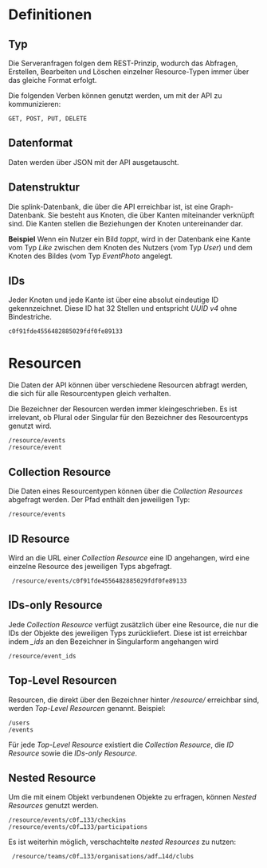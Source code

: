 # Definitionen

## Typ

Die Serveranfragen folgen dem REST-Prinzip, wodurch das Abfragen, Erstellen, Bearbeiten und Löschen einzelner Resource-Typen immer über das gleiche Format erfolgt.

Die folgenden Verben können genutzt werden, um mit der API zu kommunizieren:

	GET, POST, PUT, DELETE

## Datenformat

Daten werden über JSON mit der API ausgetauscht.

## Datenstruktur

Die splink-Datenbank, die über die API erreichbar ist, ist eine Graph-Datenbank. Sie besteht aus Knoten, die über Kanten miteinander verknüpft sind. Die Kanten stellen die Beziehungen der Knoten untereinander dar.

**Beispiel** Wenn ein Nutzer ein Bild *toppt*, wird in der Datenbank eine Kante vom Typ *Like* zwischen dem Knoten des Nutzers (vom Typ *User*) und dem Knoten des Bildes (vom Typ *EventPhoto* angelegt.

## IDs

Jeder Knoten und jede Kante ist über eine absolut eindeutige ID gekennzeichnet. Diese ID hat 32 Stellen und entspricht *UUID v4* ohne Bindestriche.

	c0f91fde4556482885029fdf0fe89133


# Resourcen

Die Daten der API können über verschiedene Resourcen abfragt werden, die sich für alle Resourcentypen gleich verhalten.

Die Bezeichner der Resourcen werden immer kleingeschrieben. Es ist irrelevant, ob Plural oder Singular für den Bezeichner des Resourcentyps genutzt wird.

	/resource/events
	/resource/event

## Collection Resource

Die Daten eines Resourcentypen können über die *Collection Resources* abgefragt werden. Der Pfad enthält den jeweiligen Typ:

	/resource/events

## ID Resource

Wird an die URL einer *Collection Resource* eine ID angehangen, wird eine einzelne Resource des jeweiligen Typs abgefragt.

	 /resource/events/c0f91fde4556482885029fdf0fe89133

## IDs-only Resource

Jede *Collection Resource* verfügt zusätzlich über eine Resource, die nur die IDs der Objekte des jeweiligen Typs zurückliefert. Diese ist ist erreichbar indem *_ids* an den Bezeichner in Singularform angehangen wird

	/resource/event_ids

## Top-Level Resourcen

Resourcen, die direkt über den Bezeichner hinter */resource/* erreichbar sind, werden *Top-Level Resourcen* genannt. Beispiel:

	/users
	/events

Für jede *Top-Level Resource* existiert die *Collection Resource*, die *ID Resource* sowie die *IDs-only Resource*.

## Nested Resource

Um die mit einem Objekt verbundenen Objekte zu erfragen, können *Nested Resources* genutzt werden.

	/resource/events/c0f…133/checkins
	/resource/events/c0f…133/participations

Es ist weiterhin möglich, verschachtelte *nested Resources* zu nutzen:

	 /resource/teams/c0f…133/organisations/adf…14d/clubs
